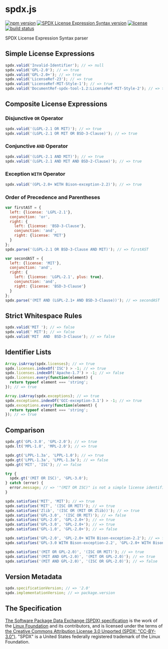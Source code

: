 spdx.js
=======

[![npm version](https://img.shields.io/npm/v/spdx.svg)](https://www.npmjs.com/package/spdx)
[![SPDX License Expression Syntax version](https://img.shields.io/badge/SPDX-2.0-blue.svg)](http://spdx.org/SPDX-specifications/spdx-version-2.0)
[![license](https://img.shields.io/badge/license-Apache--2.0-303284.svg)](http://www.apache.org/licenses/LICENSE-2.0)
[![build status](https://img.shields.io/travis/kemitchell/spdx.js.svg)](http://travis-ci.org/kemitchell/spdx.js)

SPDX License Expression Syntax parser

<!--js
  // The fenced code blocks below are run as tests with `jsmd`.
  // The following `require` call brings the module.
  // Use `require ('spdx')` in your own code.
  var spdx = require('./');
  var package = require('./package.json');
-->

Simple License Expressions
--------------------------
```js
spdx.valid('Invalid-Identifier'); // => null
spdx.valid('GPL-2.0'); // => true
spdx.valid('GPL-2.0+'); // => true
spdx.valid('LicenseRef-23'); // => true
spdx.valid('LicenseRef-MIT-Style-1'); // => true
spdx.valid('DocumentRef-spdx-tool-1.2:LicenseRef-MIT-Style-2'); // => true
```

Composite License Expressions
-----------------------------

### Disjunctive `OR` Operator
```js
spdx.valid('(LGPL-2.1 OR MIT)'); // => true
spdx.valid('(LGPL-2.1 OR MIT OR BSD-3-Clause)'); // => true
```

### Conjunctive `AND` Operator
```js
spdx.valid('(LGPL-2.1 AND MIT)'); // => true
spdx.valid('(LGPL-2.1 AND MIT AND BSD-2-Clause)'); // => true
```

### Exception `WITH` Operator
```js
spdx.valid('(GPL-2.0+ WITH Bison-exception-2.2)'); // => true
```

### Order of Precedence and Parentheses
```js
var firstAST = {
  left: {license: 'LGPL-2.1'},
  conjunction: 'or',
  right: {
    left: {license: 'BSD-3-Clause'},
    conjunction: 'and',
    right: {license: 'MIT'}
  }
};
spdx.parse('(LGPL-2.1 OR BSD-3-Clause AND MIT)'); // => firstAST

var secondAST = {
  left: {license: 'MIT'},
  conjunction: 'and',
  right: {
    left: {license: 'LGPL-2.1', plus: true},
    conjunction: 'and',
    right: {license: 'BSD-3-Clause'}
  }
};
spdx.parse('(MIT AND (LGPL-2.1+ AND BSD-3-Clause))'); // => secondAST
```

Strict Whitespace Rules
-----------------------
```js
spdx.valid('MIT '); // => false
spdx.valid(' MIT'); // => false
spdx.valid('MIT  AND  BSD-3-Clause'); // => false
```

Identifier Lists
----------------
```js
Array.isArray(spdx.licenses); // => true
spdx.licenses.indexOf('ISC') > -1; // => true
spdx.licenses.indexOf('Apache-1.7') > -1; // => false
spdx.licenses.every(function(element) {
  return typeof element === 'string';
}); // => true

Array.isArray(spdx.exceptions); // => true
spdx.exceptions.indexOf('GCC-exception-3.1') > -1; // => true
spdx.exceptions.every(function(element) {
  return typeof element === 'string';
}); // => true
```

Comparison
----------
```js
spdx.gt('GPL-3.0', 'GPL-2.0'); // => true
spdx.lt('MPL-1.0', 'MPL-2.0'); // => true

spdx.gt('LPPL-1.3a', 'LPPL-1.0'); // => true
spdx.gt('LPPL-1.3a', 'LPPL-1.3a'); // => false
spdx.gt('MIT', 'ISC'); // => false

try {
  spdx.gt('(MIT OR ISC)', 'GPL-3.0');
} catch (error) {
  error.message; // => '"(MIT OR ISC)" is not a simple license identifier'
}

spdx.satisfies('MIT', 'MIT'); // => true
spdx.satisfies('MIT', '(ISC OR MIT)'); // => true
spdx.satisfies('Zlib', '(ISC OR (MIT OR Zlib))'); // => true
spdx.satisfies('GPL-3.0', '(ISC OR MIT)'); // => false
spdx.satisfies('GPL-2.0', 'GPL-2.0+'); // => true
spdx.satisfies('GPL-3.0', 'GPL-2.0+'); // => true
spdx.satisfies('GPL-1.0', 'GPL-2.0+'); // => false

spdx.satisfies('GPL-2.0', 'GPL-2.0+ WITH Bison-exception-2.2'); // => false
spdx.satisfies('GPL-3.0 WITH Bison-exception-2.2', 'GPL-2.0+ WITH Bison-exception-2.2'); // => true

spdx.satisfies('(MIT OR GPL-2.0)', '(ISC OR MIT)'); // => true
spdx.satisfies('(MIT AND GPL-2.0)', '(MIT OR GPL-2.0)'); // => true
spdx.satisfies('(MIT AND GPL-2.0)', '(ISC OR GPL-2.0)'); // => false
```

Version Metadata
----------------
```js
spdx.specificationVersion; // => '2.0'
spdx.implementationVersion; // => package.version
```

The Specification
-----------------
[The Software Package Data Exchange (SPDX) specification](http://spdx.org) is the work of the [Linux Foundation](http://www.linuxfoundation.org) and its contributors, and is licensed under the terms of [the Creative Commons Attribution License 3.0 Unported (SPDX: "CC-BY-3.0")](http://spdx.org/licenses/CC-BY-3.0). "SPDX" is a United States federally registered trademark of the Linux Foundation.
